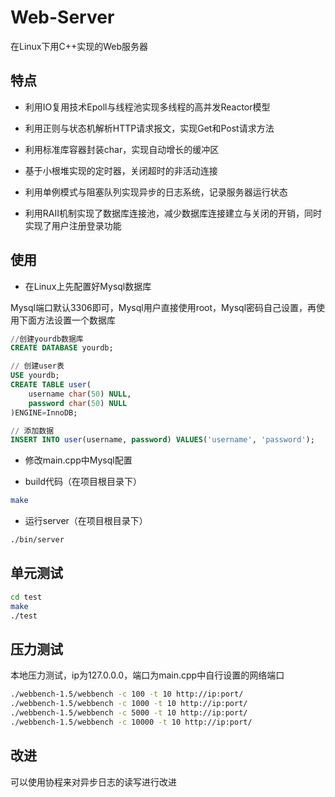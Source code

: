 # Web-Server

在Linux下用C++实现的Web服务器

## 特点

+ 利用IO复用技术Epoll与线程池实现多线程的高并发Reactor模型

+ 利用正则与状态机解析HTTP请求报文，实现Get和Post请求方法

+ 利用标准库容器封装char，实现自动增长的缓冲区

+ 基于小根堆实现的定时器，关闭超时的非活动连接

+ 利用单例模式与阻塞队列实现异步的日志系统，记录服务器运行状态

+ 利用RAII机制实现了数据库连接池，减少数据库连接建立与关闭的开销，同时实现了用户注册登录功能

## 使用

+ 在Linux上先配置好Mysql数据库

Mysql端口默认3306即可，Mysql用户直接使用root，Mysql密码自己设置，再使用下面方法设置一个数据库

```SQL
//创建yourdb数据库
CREATE DATABASE yourdb;

// 创建user表
USE yourdb;
CREATE TABLE user(
    username char(50) NULL,
    password char(50) NULL
)ENGINE=InnoDB;

// 添加数据
INSERT INTO user(username, password) VALUES('username', 'password');
```

+ 修改main.cpp中Mysql配置

+ build代码（在项目根目录下）

```bash
make
```

+ 运行server（在项目根目录下）

```bash
./bin/server
```

## 单元测试

```bash
cd test
make
./test
```

## 压力测试

本地压力测试，ip为127.0.0.0，端口为main.cpp中自行设置的网络端口

```bash
./webbench-1.5/webbench -c 100 -t 10 http://ip:port/
./webbench-1.5/webbench -c 1000 -t 10 http://ip:port/
./webbench-1.5/webbench -c 5000 -t 10 http://ip:port/
./webbench-1.5/webbench -c 10000 -t 10 http://ip:port/
```

## 改进

可以使用协程来对异步日志的读写进行改进
